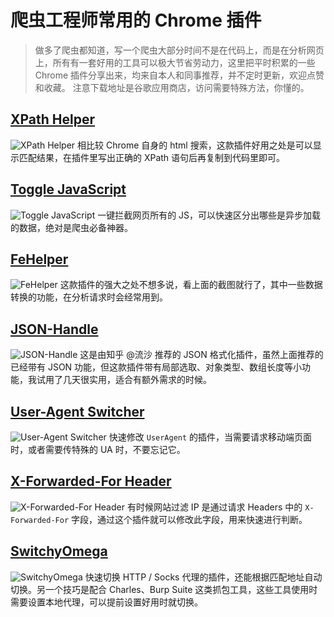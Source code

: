 # 爬虫工程师常用的 Chrome 插件

>做多了爬虫都知道，写一个爬虫大部分时间不是在代码上，而是在分析网页上，所有有一套好用的工具可以极大节省劳动力，这里把平时积累的一些 Chrome 插件分享出来，均来自本人和同事推荐，并不定时更新，欢迎点赞和收藏。
注意下载地址是谷歌应用商店，访问需要特殊方法，你懂的。

## [XPath Helper](https://chrome.google.com/webstore/detail/xpath-helper/hgimnogjllphhhkhlmebbmlgjoejdpjl)
![XPath Helper](http://static.zkqiang.cn/images/20190729094906.png-slim)
相比较 Chrome 自身的 html 搜索，这款插件好用之处是可以显示匹配结果，在插件里写出正确的 XPath 语句后再复制到代码里即可。

## [Toggle JavaScript](https://chrome.google.com/webstore/detail/toggle-javascript/cidlcjdalomndpeagkjpnefhljffbnlo)
![Toggle JavaScript](http://static.zkqiang.cn/images/20190729094907.png-slim)
一键拦截网页所有的 JS，可以快速区分出哪些是异步加载的数据，绝对是爬虫必备神器。

## [FeHelper](https://chrome.google.com/webstore/detail/web%E5%89%8D%E7%AB%AF%E5%8A%A9%E6%89%8Bfehelper/pkgccpejnmalmdinmhkkfafefagiiiad)
![FeHelper](http://static.zkqiang.cn/images/20190729094903.png-slim)
这款插件的强大之处不想多说，看上面的截图就行了，其中一些数据转换的功能，在分析请求时会经常用到。

## [JSON-Handle](https://chrome.google.com/webstore/detail/json-handle/iahnhfdhidomcpggpaimmmahffihkfnj)
![JSON-Handle](http://static.zkqiang.cn/images/20190729095522.png-slim)
这是由知乎 @流沙 推荐的 JSON 格式化插件，虽然上面推荐的已经带有 JSON 功能，但这款插件带有局部选取、对象类型、数组长度等小功能，我试用了几天很实用，适合有额外需求的时候。

## [User-Agent Switcher](https://chrome.google.com/webstore/detail/user-agent-switcher-for-c/djflhoibgkdhkhhcedjiklpkjnoahfmg)
![User-Agent Switcher](http://static.zkqiang.cn/images/20190729094904.png-slim)
快速修改 `UserAgent` 的插件，当需要请求移动端页面时，或者需要传特殊的 UA 时，不要忘记它。

## [X-Forwarded-For Header](https://chrome.google.com/webstore/detail/x-forwarded-for-header/hkghghbnihliadkabmlcmcgmffllglin)
![X-Forwarded-For Header](http://static.zkqiang.cn/images/20190729094902.png-slim)
有时候网站过滤 IP 是通过请求 Headers 中的 `X-Forwarded-For` 字段，通过这个插件就可以修改此字段，用来快速进行判断。

## [SwitchyOmega](https://chrome.google.com/webstore/detail/proxy-switchyomega/padekgcemlokbadohgkifijomclgjgif)
![SwitchyOmega](http://static.zkqiang.cn/images/20190729094908.png-slim)
快速切换 HTTP / Socks 代理的插件，还能根据匹配地址自动切换。另一个技巧是配合 Charles、Burp Suite 这类抓包工具，这些工具使用时需要设置本地代理，可以提前设置好用时就切换。
